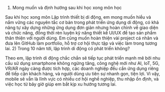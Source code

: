 1) Mong muốn và định hướng sau khi học xong môn học

Sau khi học xong môn Lập trình thiết bị di động, em mong muốn hiểu và nắm vững các nguyên tắc cơ bản trong phát triển ứng dụng di động, có khả năng tự xây dựng những ứng dụng đơn giản nhưng hoàn chỉnh về giao diện và chức năng, đồng thời rèn luyện kỹ năng thiết kế UI/UX để tạo sản phẩm thân thiện với người dùng. Em cũng muốn hoàn thiện vài project cá nhân và đưa lên GitHub làm portfolio, hỗ trợ cơ hội thực tập và việc làm trong tương lai.
2) Trong 10 năm tới, lập trình di động có phát triển không?

Theo em, lập trình di động chắc chắn sẽ tiếp tục phát triển mạnh mẽ bởi nhu cầu sử dụng smartphone không ngừng tăng, công nghệ mới như AI, IoT, 5G, VR/AR ngày càng được tích hợp, các doanh nghiệp đều cần ứng dụng riêng để tiếp cận khách hàng, và người dùng ưu tiên sự nhanh gọn, tiện lợi. Vì vậy, mobile sẽ vẫn là lĩnh vực có nhiều cơ hội nghề nghiệp, thu nhập ổn định, và việc học từ bây giờ giúp em bắt kịp xu hướng tương lai.
